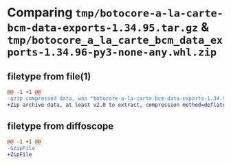 # Comparing `tmp/botocore-a-la-carte-bcm-data-exports-1.34.95.tar.gz` & `tmp/botocore_a_la_carte_bcm_data_exports-1.34.96-py3-none-any.whl.zip`

## filetype from file(1)

```diff
@@ -1 +1 @@
-gzip compressed data, was "botocore-a-la-carte-bcm-data-exports-1.34.95.tar", last modified: Wed May  1 01:06:13 2024, max compression
+Zip archive data, at least v2.0 to extract, compression method=deflate
```

## filetype from diffoscope

```diff
@@ -1 +1 @@
-GzipFile
+ZipFile
```

